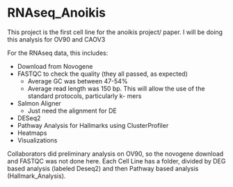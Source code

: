 # RNAseq_Anoikis
This project is the first cell line for the anoikis project/ paper.
I will be doing this analysis for OV90 and CAOV3

For the RNAseq data, this includes: 
* Download from Novogene
* FASTQC to check the quality (they all passed, as expected) 
  * Average GC was between 47-54% 
  * Average read length was 150 bp. This will allow the use of the standard protocols, particularly k- mers 
* Salmon Aligner
  * Just need the alignment for DE
* DESeq2 
* Pathway Analysis for Hallmarks using ClusterProfiler 
* Heatmaps 
* Visualizations

Collaborators did preliminary analysis on OV90, so the novogene download and FASTQC was not done here. 
Each Cell Line has a folder, divided by DEG based analysis (labeled Deseq2) and then Pathway based analysis (Hallmark_Analysis). 

